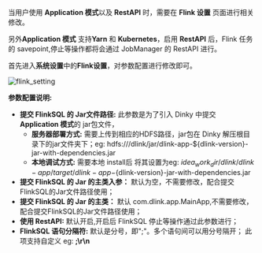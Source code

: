 当用户使用 **Application 模式**以及 **RestAPI** 时，需要在 **Flink 设置** 页面进行相关修改。

另外**Application 模式** 支持**Yarn** 和 **Kubernetes**，启用 **RestAPI** 后，Flink 任务的 savepoint,停止等操作都将会通过 JobManager 的 RestAPI 进行。

首先进入**系统设置**中的**Flink设置**，对参数配置进行修改即可。

![flink_setting](http://www.aiwenmo.com/dinky/docs/zh-CN/administrator-guide/system_setting/Flink_Setting/flink_setting.png)

**参数配置说明:**

- **提交 FlinkSQL 的 Jar文件路径:** 此参数是为了引入 Dinky 中提交 **Application 模式**的 jar包文件，
  - **服务器部署方式:** 需要上传到相应的HDFS路径，jar包在 Dinky 解压根目录下的jar文件夹下；eg: hdfs:///dlink/jar/dlink-app-${dlink-version}-jar-with-dependencies.jar
  - **本地调试方式:** 需要本地 install后 将其设置为eg: $idea_work_dir/dlink/dlink-app/target/dlink-app-${dlink-version}-jar-with-dependencies.jar
- **提交 FlinkSQL 的 Jar 的主类入参：** 默认为空，不需要修改，配合提交FlinkSQL的Jar文件路径使用；
- **提交 FlinkSQL 的 Jar 的主类：** 默认 com.dlink.app.MainApp,不需要修改，配合提交FlinkSQL的Jar文件路径使用；
- **使用 RestAPI:** 默认开启,开启后 FlinkSQL 停止等操作通过此参数进行；
- **FlinkSQL 语句分隔符:** 默认是分号，即";"。多个语句间可以用分号隔开； 此项支持自定义 eg: **;\r\n**